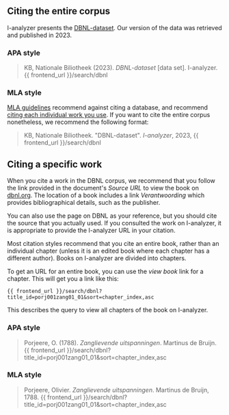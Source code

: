 ## Citing the entire corpus

I-analyzer presents the [DBNL-dataset](https://www.kb.nl/onderzoeken-vinden/datasets/dbnl-dataset). Our version of the data was retrieved and published in 2023.

### APA style

> KB, Nationale Biliotheek (2023). *DBNL-dataset* [data set]. I-analyzer. {{ frontend_url }}/search/dbnl

### MLA style

[MLA guidelines](https://style.mla.org/) recommend against citing a database, and recommend [citing each individual work you use](https://style.mla.org/separate-entries-database-works/). If you want to cite the entire corpus nonetheless, we recommend the following format:

> KB, Nationale Biliotheek. "DBNL-dataset". *I-analyzer*, 2023, {{ frontend_url }}/search/dbnl


## Citing a specific work

When you cite a work in the DBNL corpus, we recommend that you follow the link provided in the document's *Source URL* to view the book on [dbnl.org](https://dbnl.org). The location of a book includes a link *Verantwoording* which provides bibliographical details, such as the publisher.

You can also use the page on DBNL as your reference, but you should cite the source that you actually used. If you consulted the work on I-analyzer, it is appropriate to provide the I-analyzer URL in your citation.

Most citation styles recommend that you cite an entire book, rather than an individual chapter (unless it is an edited book where each chapter has a different author). Books on I-analyzer are divided into chapters.

To get an URL for an entire book, you can use the *view book* link for a chapter. This will get you a link like this:

    {{ frontend_url }}/search/dbnl?title_id=porj001zang01_01&sort=chapter_index,asc

This describes the query to view all chapters of the book on I-analyzer.

### APA style

> Porjeere, O. (1788). *Zanglievende uitspanningen*. Martinus de Bruijn. {{ frontend_url }}/search/dbnl?title_id=porj001zang01_01&sort=chapter_index,asc

### MLA style

> Porjeere, Olivier. *Zanglievende uitspanningen*. Martinus de Bruijn, 1788. {{ frontend_url }}/search/dbnl?title_id=porj001zang01_01&sort=chapter_index,asc
